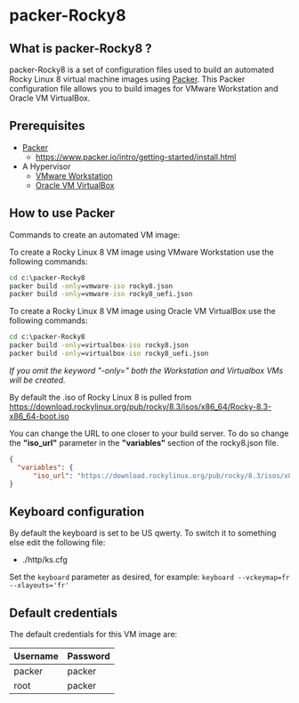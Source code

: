 # packer-Rocky8

## What is packer-Rocky8 ?

packer-Rocky8 is a set of configuration files used to build an automated Rocky Linux 8 virtual machine images using [Packer](https://www.packer.io/).
This Packer configuration file allows you to build images for VMware Workstation and Oracle VM VirtualBox.

## Prerequisites

- [Packer](https://www.packer.io/downloads.html)
  - <https://www.packer.io/intro/getting-started/install.html>
- A Hypervisor
  - [VMware Workstation](https://www.vmware.com/products/workstation-pro.html)
  - [Oracle VM VirtualBox](https://www.virtualbox.org/)

## How to use Packer

Commands to create an automated VM image:

To create a Rocky Linux 8 VM image using VMware Workstation use the following commands:

```cmd
cd c:\packer-Rocky8
packer build -only=vmware-iso rocky8.json
packer build -only=vmware-iso rocky8_uefi.json
```

To create a Rocky Linux 8 VM image using Oracle VM VirtualBox use the following commands:

```cmd
cd c:\packer-Rocky8
packer build -only=virtualbox-iso rocky8.json
packer build -only=virtualbox-iso rocky8_uefi.json
```

*If you omit the keyword "-only=" both the Workstation and Virtualbox VMs will be created.*

By default the .iso of Rocky Linux 8 is pulled from <https://download.rockylinux.org/pub/rocky/8.3/isos/x86_64/Rocky-8.3-x86_64-boot.iso>

You can change the URL to one closer to your build server. To do so change the **"iso_url"** parameter in the **"variables"** section of the rocky8.json file.

```json
{
  "variables": {
      "iso_url": "https://download.rockylinux.org/pub/rocky/8.3/isos/x86_64/Rocky-8.3-x86_64-boot.iso"
}
```

## Keyboard configuration

By default the keyboard is set to be US qwerty.
To switch it to something else edit the following file:

- ./http/ks.cfg

Set the `keyboard` parameter as desired, for example: `keyboard --vckeymap=fr --xlayouts='fr'`

## Default credentials

The default credentials for this VM image are:

|Username|Password|
|--------|--------|
|packer|packer|
|root|packer|
